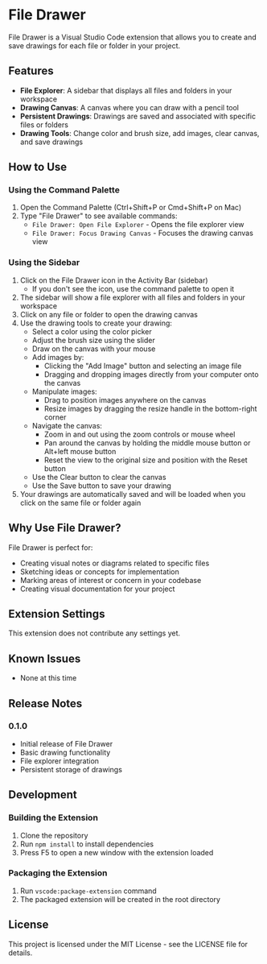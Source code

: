 # File Drawer

File Drawer is a Visual Studio Code extension that allows you to create and save drawings for each file or folder in your project.

## Features

- **File Explorer**: A sidebar that displays all files and folders in your workspace
- **Drawing Canvas**: A canvas where you can draw with a pencil tool
- **Persistent Drawings**: Drawings are saved and associated with specific files or folders
- **Drawing Tools**: Change color and brush size, add images, clear canvas, and save drawings

## How to Use

### Using the Command Palette

1. Open the Command Palette (Ctrl+Shift+P or Cmd+Shift+P on Mac)
2. Type "File Drawer" to see available commands:
   - `File Drawer: Open File Explorer` - Opens the file explorer view
   - `File Drawer: Focus Drawing Canvas` - Focuses the drawing canvas view

### Using the Sidebar

1. Click on the File Drawer icon in the Activity Bar (sidebar)
   - If you don't see the icon, use the command palette to open it
2. The sidebar will show a file explorer with all files and folders in your workspace
3. Click on any file or folder to open the drawing canvas
4. Use the drawing tools to create your drawing:
   - Select a color using the color picker
   - Adjust the brush size using the slider
   - Draw on the canvas with your mouse
   - Add images by:
     - Clicking the "Add Image" button and selecting an image file
     - Dragging and dropping images directly from your computer onto the canvas
   - Manipulate images:
     - Drag to position images anywhere on the canvas
     - Resize images by dragging the resize handle in the bottom-right corner
   - Navigate the canvas:
     - Zoom in and out using the zoom controls or mouse wheel
     - Pan around the canvas by holding the middle mouse button or Alt+left mouse button
     - Reset the view to the original size and position with the Reset button
   - Use the Clear button to clear the canvas
   - Use the Save button to save your drawing
5. Your drawings are automatically saved and will be loaded when you click on the same file or folder again

## Why Use File Drawer?

File Drawer is perfect for:

- Creating visual notes or diagrams related to specific files
- Sketching ideas or concepts for implementation
- Marking areas of interest or concern in your codebase
- Creating visual documentation for your project

## Extension Settings

This extension does not contribute any settings yet.

## Known Issues

- None at this time

## Release Notes

### 0.1.0

- Initial release of File Drawer
- Basic drawing functionality
- File explorer integration
- Persistent storage of drawings

## Development

### Building the Extension

1. Clone the repository
2. Run `npm install` to install dependencies
3. Press F5 to open a new window with the extension loaded

### Packaging the Extension

1. Run `vscode:package-extension` command
2. The packaged extension will be created in the root directory

## License

This project is licensed under the MIT License - see the LICENSE file for details.
